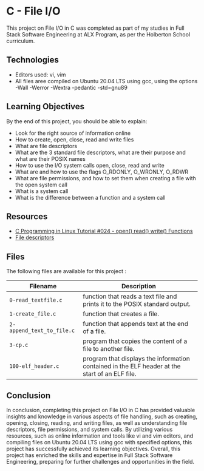 # C - File I/O

This project on File I/O in C was completed as part of my studies in Full Stack Software Engineering at ALX Program, as per the Holberton School curriculum.

## Technologies

* Editors used: vi, vim
* All  files aree compiled on Ubuntu 20.04 LTS using gcc, using the options -Wall -Werror -Wextra -pedantic -std=gnu89


## Learning Objectives

By the end of this project, you should be able to explain:

* Look for the right source of information online
* How to create, open, close, read and write files
* What are file descriptors
* What are the 3 standard file descriptors, what are their purpose and what are their POSIX names
* How to use the I/O system calls open, close, read and write
* What are and how to use the flags O_RDONLY, O_WRONLY, O_RDWR
* What are file permissions, and how to set them when creating a file with the open system call
* What is a system call
* What is the difference between a function and a system call



## Resources

* <a href= "https://www.youtube.com/watch?v=e-srF6c3TJ8"> C Programming in Linux Tutorial #024 - open() read() write() Functions</a>
* <a href= "https://en.wikipedia.org/wiki/File_descriptor">File descriptors</a>



## Files
The following files are available for this project :

| Filename | Description |
| -------- | ----------- |
| `0-read_textfile.c`         |function that reads a text file and prints it to the POSIX standard output. |
| `1-create_file.c`           | function that creates a file.|
| `2-append_text_to_file.c`   |function that appends text at the end of a file. |
| `3-cp.c`                    |program that copies the content of a file to another file. |
| `100-elf_header.c`          |program that displays the information contained in the ELF header at the start of an ELF file. |



## Conclusion

In conclusion, completing this project on File I/O in C has provided valuable insights and knowledge in various aspects of file handling, such as creating, opening, closing, reading, and writing files, as well as understanding file descriptors, file permissions, and system calls. By utilizing various resources, such as online information and tools like vi and vim editors, and compiling files on Ubuntu 20.04 LTS using gcc with specified options, this project has successfully achieved its learning objectives. Overall, this project has enriched the skills and expertise in Full Stack Software Engineering, preparing for further challenges and opportunities in the field.
